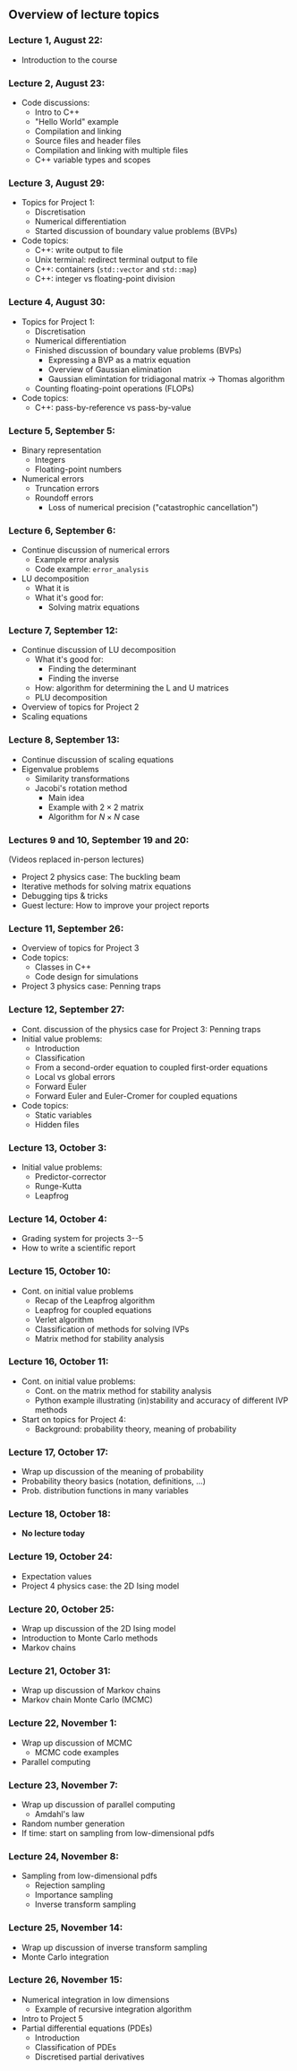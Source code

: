 ## Overview of lecture topics


### Lecture 1, August 22:

- Introduction to the course 


### Lecture 2, August 23:

- Code discussions:
  - Intro to C++
  - "Hello World" example
  - Compilation and linking
  - Source files and header files
  - Compilation and linking with multiple files
  - C++ variable types and scopes


### Lecture 3, August 29:

- Topics for Project 1:
  - Discretisation
  - Numerical differentiation
  - Started discussion of boundary value problems (BVPs)
- Code topics:
  - C++: write output to file
  - Unix terminal: redirect terminal output to file
  - C++: containers (`std::vector` and `std::map`)
  - C++: integer vs floating-point division


### Lecture 4, August 30:

- Topics for Project 1:
  - Discretisation
  - Numerical differentiation
  - Finished discussion of boundary value problems (BVPs)
    - Expressing a BVP as a matrix equation
    - Overview of Gaussian elimination
    - Gaussian elimintation for tridiagonal matrix → Thomas algorithm
  - Counting floating-point operations (FLOPs)
- Code topics:
  - C++: pass-by-reference vs pass-by-value


### Lecture 5, September 5:

- Binary representation 
  - Integers
  - Floating-point numbers
- Numerical errors
  - Truncation errors
  - Roundoff errors
    - Loss of numerical precision ("catastrophic cancellation")


### Lecture 6, September 6:

- Continue discussion of numerical errors
  - Example error analysis
  - Code example: `error_analysis`
- LU decomposition
  - What it is
  - What it's good for:
    - Solving matrix equations  


### Lecture 7, September 12:

- Continue discussion of LU decomposition
  - What it's good for:
    - Finding the determinant
    - Finding the inverse
  - How: algorithm for determining the L and U matrices
  - PLU decomposition
- Overview of topics for Project 2
- Scaling equations


### Lecture 8, September 13:

- Continue discussion of scaling equations
- Eigenvalue problems
  - Similarity transformations
  - Jacobi's rotation method
    - Main idea
    - Example with $2 \times 2$ matrix
    - Algorithm for $N \times N$ case


### Lectures 9 and 10, September 19 and 20:

(Videos replaced in-person lectures)

- Project 2 physics case: The buckling beam
- Iterative methods for solving matrix equations
- Debugging tips & tricks
- Guest lecture: How to improve your project reports


### Lecture 11, September 26:

- Overview of topics for Project 3
- Code topics:
  - Classes in C++
  - Code design for simulations
- Project 3 physics case: Penning traps


### Lecture 12, September 27:

- Cont. discussion of the physics case for Project 3: Penning traps
- Initial value problems:
  - Introduction
  - Classification
  - From a second-order equation to coupled first-order equations
  - Local vs global errors
  - Forward Euler
  - Forward Euler and Euler-Cromer for coupled equations
- Code topics:
  - Static variables
  - Hidden files


### Lecture 13, October 3:

- Initial value problems:
  - Predictor-corrector
  - Runge-Kutta
  - Leapfrog


### Lecture 14, October 4:

- Grading system for projects 3--5
- How to write a scientific report


### Lecture 15, October 10:

- Cont. on initial value problems
  - Recap of the Leapfrog algorithm
  - Leapfrog for coupled equations
  - Verlet algorithm
  - Classification of methods for solving IVPs
  - Matrix method for stability analysis


### Lecture 16, October 11:

- Cont. on initial value problems:
  - Cont. on the matrix method for stability analysis
  - Python example illustrating (in)stability and accuracy of different IVP methods
- Start on topics for Project 4:
  - Background: probability theory, meaning of probability


### Lecture 17, October 17:

- Wrap up discussion of the meaning of probability
- Probability theory basics (notation, definitions, ...)
- Prob. distribution functions in many variables


### Lecture 18, October 18:

- **No lecture today**


### Lecture 19, October 24:

- Expectation values
- Project 4 physics case: the 2D Ising model


### Lecture 20, October 25:

- Wrap up discussion of the 2D Ising model
- Introduction to Monte Carlo methods
- Markov chains


### Lecture 21, October 31:

- Wrap up discussion of Markov chains
- Markov chain Monte Carlo (MCMC)


### Lecture 22, November 1:
- Wrap up discussion of MCMC
  - MCMC code examples
- Parallel computing


### Lecture 23, November 7:
- Wrap up discussion of parallel computing
  - Amdahl's law
- Random number generation
- If time: start on sampling from low-dimensional pdfs


### Lecture 24, November 8:
- Sampling from low-dimensional pdfs
  - Rejection sampling
  - Importance sampling
  - Inverse transform sampling

### Lecture 25, November 14:
- Wrap up discussion of inverse transform sampling
- Monte Carlo integration


### Lecture 26, November 15:
- Numerical integration in low dimensions
  - Example of recursive integration algorithm
- Intro to Project 5
- Partial differential equations (PDEs)
  - Introduction
  - Classification of PDEs 
  - Discretised partial derivatives


